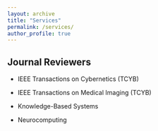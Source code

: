 ```yaml
---
layout: archive
title: "Services"
permalink: /services/
author_profile: true
---
```


## Journal Reviewers
- IEEE Transactions on Cybernetics (TCYB)

- IEEE Transactions on Medical Imaging (TCYB)

- Knowledge-Based Systems

- Neurocomputing
